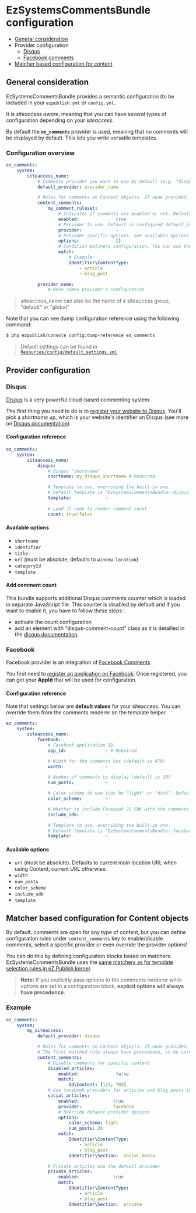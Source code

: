 # EzSystemsCommentsBundle configuration

* [General consideration](#general-consideration)
* Provider configuration
  * [Disqus](#disqus)
  * [Facebook comments](#facebook)
* [Matcher based configuration for content](#matcher-based-configuration-for-content-objects)

## General consideration
EzSystemsCommentsBundle provides a semantic configuration (to be included in your `ezpublish.yml` or `config.yml`.

It is *siteaccess aware*, meaning that you can have several types of configuration depending on your *siteaccess*.

By default the **`no_comments`** provider is used, meaning that no comments will be displayed by default.
This lets you write versatile templates.

### Configuration overview

```yaml
ez_comments:
    system:
        siteaccess_name:
            # Comments provider you want to use by default (e.g. "disqus").
            default_provider: provider_name

            # Rules for comments on Content objects. If none provided, commenting will be allowed for any type of content.
            content_comments:
                my_comment_ruleset:
                    # Indicates if comments are enabled or not. Default is true
                    enabled:              true
                    # Provider to use. Default is configured default_provider
                    provider:             ~
                    # Provider specific options. See available options for your provider.
                    options:              []
                    # Condition matchers configuration. You can use the same matchers as for selecting content view templates.
                    match:
                        # Example:
                        Identifier\ContentType:
                            - article
                            - blog_post

            provider_name:
                # Here comes provider's configuration
```

> siteaccess_name can also be the name of a siteaccess group, "default" or "global"

Note that you can see dump configuration reference using the following command:

```bash
$ php ezpublish/console config:dump-reference ez_comments
```

> Default settings can be found in [`Resources/config/default_settings.yml`](Resources/config/default_settings.yml)

## Provider configuration

### Disqus
[Disqus](https://disqus.com) is a very powerful cloud-based commenting system.

The first thing you need to do is to [register your website to Disqus](https://disqus.com/admin/signup/?utm_source=New-Site).
You'll pick a *shortname* up, which is your website's identifier on Disqus (see more on [Disqus documentation](http://help.disqus.com/customer/portal/articles/466208-what-s-a-shortname-))

#### Configuration reference

```yaml
ez_comments:
    system:
        siteaccess_name:
            disqus:
                # Disqus "shortname"
                shortname: my_disqus_shortname # Required

                # Template to use, overriding the built-in one.
                # Default template is "EzSystemsCommentsBundle::disqus.html.twig"
                template:             ~
                
                # Load JS code to render comment count
                count: true|false
```    

#### Available options
* `shortname`
* `identifier`
* `title`
* `url` (must be absolute, defaults to `window.location`)
* `categoryId`
* `template`

#### Add comment count

This bundle supports additional Disqus comments counter which is loaded in separate JavaScript file. 
This counter is disabled by default and if you want to enable it, you have to follow these steps :

- activate the count configuration
- add an element with "disqus-comment-count" class as it is detailled in the [disqus documentation](https://help.disqus.com/customer/portal/articles/565624-adding-comment-count-links-to-your-home-page).

### Facebook
Facebook provider is an integration of [Facebook Comments](https://developers.facebook.com/docs/reference/plugins/comments/)

You first need to [register an application on Facebook](https://developers.facebook.com/apps/).
Once registered, you can get your **AppId** that will be used for configuration.

#### Configuration reference
Note that settings below are **default values** for your siteaccess.
You can override them from the comments renderer an the template helper.

```yaml
ez_comments:
    system:
        siteaccess_name:
            facebook:
                # Facebook application ID
                app_id:               ~ # Required

                # Width for the comments box (default is 470)
                width:                ~

                # Number of comments to display (default is 10)
                num_posts:            ~

                # Color scheme to use (can be "light" or "dark". Default is "light"
                color_scheme:         ~

                # Whether to include Facebook JS SDK with the comments rendering. If set to false, you must include it on your own. Default is true.
                include_sdk:          ~

                # Template to use, overriding the built-in one.
                # Default template is "EzSystemsCommentsBundle::facebook.html.twig"
                template:             ~
```

#### Available options
* `url` (must be absolute). Defaults to current main location URL when using Content, current URL otherwise.
* `width`
* `num_posts`
* `color_scheme`
* `include_sdk`
* `template`


## Matcher based configuration for Content objects

By default, comments are open for any type of content, but you can define configuration rules under `content_comments` key to enable/disable comments,
select a specific provider or even override the provider options!

You can do this by defining configuration blocks based on matchers. EzSystemsCommentsBundle uses the [same matchers as for
template selection rules in eZ Publish kernel](https://confluence.ez.no/display/EZP/View+provider+configuration#Viewproviderconfiguration-Matchers).

> **Note:** If you explicitly pass options to the comments renderer while options are set in a configuration block,
> **explicit options will always have precedence**.

### Example
```yaml
ez_comments:
    system:
        my_siteaccess:
            default_provider: disqus

            # Rules for comments on Content objects. If none provided, commenting will be allowed for any type of content.
            # The first matched rule always have precedence, so be sure to set IDs first
            content_comments:
                # Disable comments for specific content
                disabled_articles:
                    enabled:              false
                    match:
                        Id\Content: [123, 789]
                # Use facebook providers for articles and blog posts in "social_media" section
                social_articles:
                    enabled:             true
                    provider:            facebook
                    # Override default provider options.
                    options:
                        color_scheme: light
                        num_posts: 20
                    match:
                        Identifier\ContentType:
                            - article
                            - blog_post
                        Identifier\Section:  social_media

                # Private articles use the default provider
                private_articles:
                    enabled:             true
                    match:
                        Identifier\ContentType:
                            - article
                            - blog_post
                        Identifier\Section:  private
```
